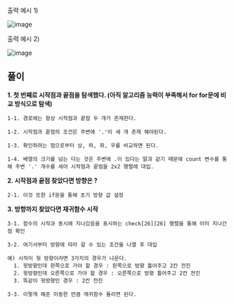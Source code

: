 출력 예시 1)

![image](https://user-images.githubusercontent.com/64742982/158112337-9e5bb912-ae6b-47a0-976b-4f681eb6cc6a.png)

출력 예시 2)

![image](https://user-images.githubusercontent.com/64742982/158112400-9239ec58-aa3d-4149-98a8-ee216e41f23e.png)

풀이
-----------------

**1. 첫 번째로 시작점과 끝점을 탐색했다. (아직 알고리즘 능력이 부족해서 for for문에 비교 방식으로 탐색)**

    1-1. 경로에는 항상 시작점과 끝점 두 개가 존재한다. 
  
    1-2. 시작점과 끝점의 조건은 주변에 '.'이 세 개 존재 해야된다.
  
    1-3. 확인하려는 점으로부터 상, 하, 좌, 우를 비교하면 된다.
  
    1-4. 배열의 크기를 넘는 다는 것은 주변에 .이 있다는 말과 같기 때문에 count 변수를 통해 주변 '.' 개수를 세어 시작점과 끝점을 2x2 행렬에 대입.

**2. 시작점과 끝점 찾았다면 방향은 ?** 

    2-1. 이것 또한 if문을 통해 초기 방향 값 설정

**3. 방향까지 찾았다면 재귀함수 시작**

    3-1. 함수의 시작과 동시에 지나갔음을 표시하는 check[26][26] 행렬을 통해 이미 지나간 점 확인
  
    3-2. 여기서부터 방향에 따라 갈 수 있는 조건들 나열 후 대입
    
    예) 시작이 윗 방향이라면 3가지의 경우가 나온다.
      1. 윗방향인데 왼쪽으로 가야 할 경우 : 왼쪽으로 방향 틀어주고 2칸 전진
      2. 윗방향인데 오른쪽으로 가야 할 경우 : 오른쪽으로 방향 틀어주고 2칸 전진 
      3. 똑같이 윗방향인 경우 : 2칸 전진
      
    3-3. 이렇게 해준 이동한 만큼 재귀함수 돌리면 된다.  

